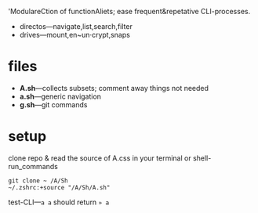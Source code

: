 'ModulareCtion of functionAliets; ease frequent&repetative CLI-processes.

* directos—navigate,list,search,filter
* drives—mount,en~un·crypt,snaps

# files

* **A.sh**—collects subsets; comment away things not needed
* **a.sh**—generic navigation
* **g.sh**—git commands

# setup

clone repo & read the source of A.css in your terminal or shell-run_commands

```
git clone ~ /A/Sh
~/.zshrc:+source "/A/Sh/A.sh"
```

test-CLI—`a a` should return `» a`
